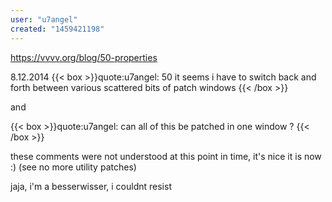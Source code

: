 ```yaml
---
user: "u7angel"
created: "1459421198"
---
```


https://vvvv.org/blog/50-properties

8.12.2014
{{< box >}}quote:u7angel:
50 it seems i have to switch back and forth between various scattered bits of patch windows{{< /box >}}

and

{{< box >}}quote:u7angel:
can all of this be patched in one window ?{{< /box >}}

these comments were not understood at this point in time, it's nice it is now :) (see no more utility patches)

jaja, i'm a besserwisser, i couldnt resist
